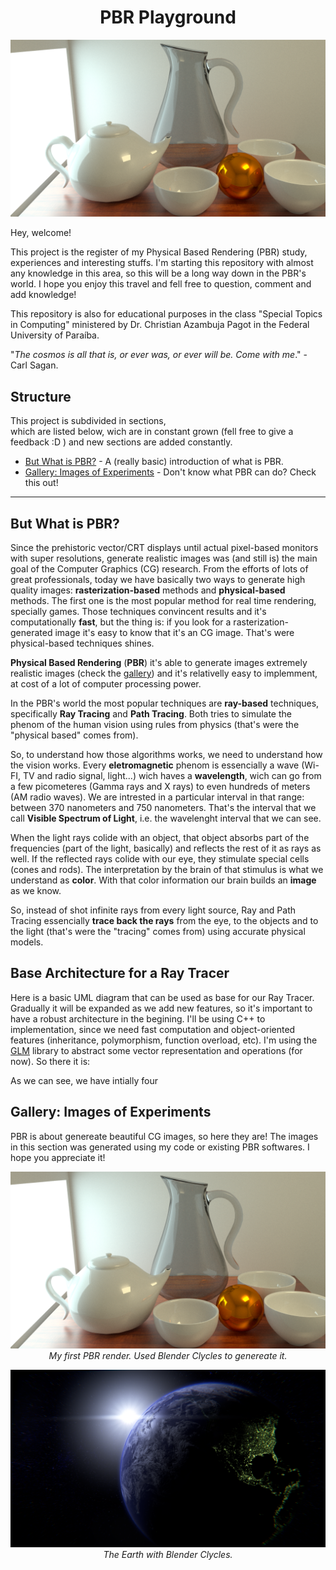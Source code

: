 <h1 align="center">PBR Playground</h1>

<img src="https://github.com/Gabrielnero000/PBR-Playground/blob/master/gallery/first.png?raw=true">

Hey, welcome! 

This project is the register of my Physical Based Rendering (PBR) study, experiences and interesting stuffs. I'm starting this repository with almost any knowledge in this area, so this will be a long way down in the PBR's world. I hope you enjoy this travel and fell free to question, comment and  add knowledge! 

This repository is also for educational purposes in the class "Special Topics in Computing" ministered by Dr. Christian Azambuja Pagot in the  Federal University of Paraíba.

"_The cosmos is all that is, or ever was, or ever will be. Come with me_." - Carl Sagan.

## Structure
This project is subdivided in sections,   
which are listed below, wich are in constant grown (fell free to give a feedback :D ) and new sections are added constantly.

* [But What is PBR?](https://github.com/Gabrielnero000/PBR-Playground#but-what-is-pbr) - A (really basic) introduction of what is PBR.
* [Gallery: Images of Experiments](https://github.com/Gabrielnero000/PBR-Playground#gallery-images-of-experiments) - Don't know what PBR can do? Check this out!

---

## But What is PBR?
Since the prehistoric vector/CRT displays until actual pixel-based monitors with super resolutions, generate realistic images was (and still is) the main goal of the Computer Graphics (CG) research. From the efforts of lots of great professionals, today we have basically two ways to generate high quality images: **rasterization-based** methods and **physical-based** methods. The first one is the most popular method for real time rendering, specially games. Those techniques convincent results and it's computationally **fast**, but the thing is: if you look for a rasterization-generated image it's easy to know that it's an CG image. That's were physical-based techniques shines.

**Physical Based Rendering** (**PBR**) it's able to generate images extremely realistic images (check the [gallery](https://github.com/Gabrielnero000/PBR-Playground#gallery-images-of-experiments)) and it's relativelly easy to implemment, at cost of a lot of computer processing power. 

In the PBR's world the most popular techniques are **ray-based** techniques, specifically **Ray Tracing** and **Path Tracing**. Both tries to simulate the phenom of the human vision using rules from physics (that's were the "physical based" comes from).

So, to understand  how those algorithms works, we need to understand how the vision works. Every **eletromagnetic** phenom is essencially a wave (Wi-FI, TV and radio signal, light...) wich haves a **wavelength**, wich can go from a few picometeres (Gamma rays and X rays) to even hundreds of meters (AM radio waves). We are intrested in a particular interval in that range: between 370 nanometers and 750 nanometers. That's the interval that we call **Visible Spectrum of Light**, i.e. the wavelenght interval that we can see.

When the light rays colide with an object, that object absorbs part of the frequencies (part of the light, basically) and reflects the rest of it as rays as well. If the reflected rays colide with our eye, they stimulate special cells (cones and rods). The interpretation by the brain of that stimulus is what we understand as **color**. With that color information our brain builds an **image** as we know.

So, instead of shot infinite rays from every light source, Ray and Path Tracing essencially **trace back the  rays** from the eye, to the objects and to the light (that's were the "tracing" comes from) using accurate physical models.

## Base Architecture for a Ray Tracer
Here is a basic UML diagram that can be used as base for our Ray Tracer. Gradually it will be expanded as we add new features, so it's important to have a robust architecture in the begining. I'll be using C++ to implementation, since we need fast computation and object-oriented features (inheritance, polymorphism, function overload, etc). I'm using the [GLM](https://glm.g-truc.net/0.9.9/index.html) library to abstract some vector representation and operations (for now). So there it is:

As we can see, we have intially four 


## Gallery: Images of Experiments
PBR is about genereate beautiful CG images, so here they are! The images in this section was generated using my code or existing PBR softwares. I hope you appreciate it!

<p align="center">
    <img src="https://github.com/Gabrielnero000/PBR-Playground/blob/master/gallery/first.png?raw=true" alt>
    <em>My first PBR render. Used Blender Clycles to genereate it.</em>
</p>

<p align="center">
    <img src="https://github.com/Gabrielnero000/PBR-Playground/blob/master/gallery/earth.png?raw=true" alt>
    <em>The Earth with Blender Clycles.</em>
</p>

<!--stackedit_data:
eyJoaXN0b3J5IjpbNDAwNTk4NDIsOTIwMTc3NTM0LC0xMzg0MD
Y3NTU2LC0xNjEzMzk5MzYwLDIxMjg1OTAzODcsLTE1MzU3MDQx
NjYsMTY4NDMzMjQ3MywtMTgyNTUwODc2MiwtMTYyNTYzMzE0Ny
wxMjg0MzUwNTM5LC0xNjgwNDg5MDI5LC0yNTcwNjY1NzUsMTg1
ODQ5MTE2OCwxNjMzODczMTQwXX0=
-->